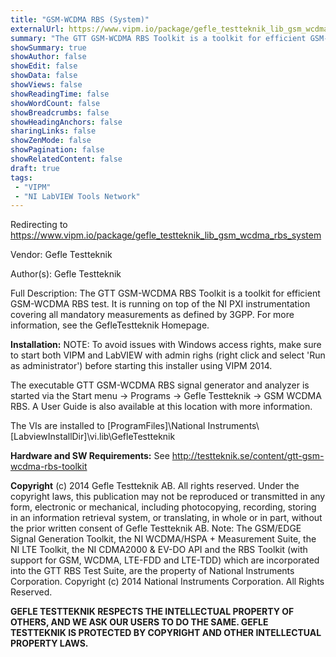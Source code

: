 ```yaml
---
title: "GSM-WCDMA RBS (System)"
externalUrl: https://www.vipm.io/package/gefle_testteknik_lib_gsm_wcdma_rbs_system
summary: "The GTT GSM-WCDMA RBS Toolkit is a toolkit for efficient GSM-WCDMA RBS test."
showSummary: true
showAuthor: false
showEdit: false
showData: false
showViews: false
showReadingTime: false
showWordCount: false
showBreadcrumbs: false
showHeadingAnchors: false
sharingLinks: false
showZenMode: false
showPagination: false
showRelatedContent: false
draft: true
tags:
 - "VIPM"
 - "NI LabVIEW Tools Network"
---
```


Redirecting to https://www.vipm.io/package/gefle_testteknik_lib_gsm_wcdma_rbs_system

Vendor: Gefle Testteknik

Author(s): Gefle Testteknik
 
Full Description:
The GTT GSM-WCDMA RBS Toolkit is a toolkit for efficient GSM-WCDMA RBS test. It is running on top of the NI PXI instrumentation covering all mandatory measurements as defined by 3GPP. For more information, see the GefleTestteknik Homepage.

**Installation:**
NOTE: To avoid issues with Windows access rights, make sure to start both VIPM and LabVIEW with admin righs (right click and select 'Run as administrator') before starting this installer using VIPM 2014. 

The executable GTT GSM-WCDMA RBS signal generator and analyzer is started via the Start menu -> Programs -> Gefle Testteknik -> GSM WCDMA RBS. A User Guide is also available at this location with more information.

The VIs are installed to [ProgramFiles]\\National Instruments\\[LabviewInstallDir]\\vi.lib\\GefleTestteknik

**Hardware and SW Requirements:**
See http://testteknik.se/content/gtt-gsm-wcdma-rbs-toolkit

**Copyright**
(c) 2014 Gefle Testteknik AB. All rights reserved.
Under the copyright laws, this publication may not be reproduced or transmitted in any form, electronic or mechanical, including photocopying, recording, storing in an information retrieval system, or translating, in whole or in part, without the prior written consent of Gefle Testteknik AB.
Note:
The GSM/EDGE Signal Generation Toolkit, the NI WCDMA/HSPA + Measurement Suite, the NI LTE Toolkit, the NI CDMA2000 & EV-DO API and the RBS Toolkit (with support for GSM, WCDMA, LTE-FDD and LTE-TDD) which are incorporated into the GTT RBS Test Suite, are the property of National Instruments Corporation. Copyright (c) 2014 National Instruments Corporation. All Rights Reserved.

**GEFLE TESTTEKNIK RESPECTS THE INTELLECTUAL PROPERTY OF OTHERS, AND WE ASK OUR USERS TO DO THE SAME. GEFLE TESTTEKNIK IS PROTECTED BY COPYRIGHT AND OTHER INTELLECTUAL PROPERTY LAWS.**
